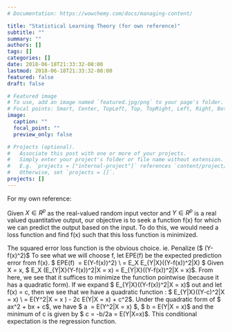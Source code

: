 ```yaml
---
# Documentation: https://wowchemy.com/docs/managing-content/

title: "Statistical Learning Theory (for own reference)"
subtitle: ""
summary: ""
authors: []
tags: []
categories: []
date: 2018-06-18T21:33:32-08:00
lastmod: 2018-06-18T21:33:32-08:00
featured: false
draft: false

# Featured image
# To use, add an image named `featured.jpg/png` to your page's folder.
# Focal points: Smart, Center, TopLeft, Top, TopRight, Left, Right, BottomLeft, Bottom, BottomRight.
image:
  caption: ""
  focal_point: ""
  preview_only: false

# Projects (optional).
#   Associate this post with one or more of your projects.
#   Simply enter your project's folder or file name without extension.
#   E.g. `projects = ["internal-project"]` references `content/project/deep-learning/index.md`.
#   Otherwise, set `projects = []`.
projects: []
---
```


For my own reference:

Given $X \in R^{p}$ as the real-valued random input vector and $Y \in R^{p}$ is a real valued quantitative output, our objective is to seek a function f(x) for which we can predict the output based on the input. To do this, we would need a loss function and find f(x) such that this loss function is minimized.

The squared error loss function is the obvious choice. ie. Penalize ($ (Y-f(x)^2)$
To see what we will choose f, let EPE(f) be the expected prediction error from f(x).
$ EPE(f)  = E(Y-f(x))^2) \\ = E_X E_{Y|X}((Y-f(x))^2|X) $
Given X = x, $ E_X (E_{Y|X}(Y-f(x))^2|X = x) = E_{Y|X}((Y-f(x))^2|X = x)$. From here, we see that it suffices to minimize the function pointwise (because it has a quadratic form). If we expand $ E_{Y|X}((Y-f(x))^2|X = x)$ out and let f(x) = c, then we see that we have a quadratic function : $ E_{Y|X}((Y-c)^2|X = x) \\ = E(Y^2|X = x ) - 2c E(Y|X = x) + c^2$. Under the quadratic form of $ ax^2 + bx + c$, we have $ a  = E(Y^2|X = x) $, $ b = E(Y|X = x)$ and the minimum of c is given by $ c = -b/2a = E(Y|X=x)$.
This conditional expectation is the regression function.
